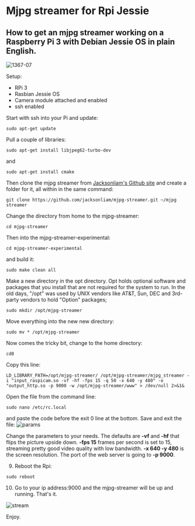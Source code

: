 # Mjpg streamer for Rpi Jessie
## How to get an mjpg streamer working on a Raspberry Pi 3 with Debian Jessie OS in plain English. 
![1367-07](https://cloud.githubusercontent.com/assets/21986609/18231653/2b8c782c-72b7-11e6-92dc-f0bc6c6606a5.jpg)

Setup:
* RPi 3
* Rasbian Jessie OS
* Camera module attached and enabled
* ssh enabled

Start with ssh into your Pi and update:
```
sudo apt-get update
```
Pull a couple of libraries:

```
sudo apt-get install libjpeg62-turbo-dev
```
and
```
sudo apt-get install cmake
```
Then clone the mjpg streamer from [Jacksonliam's Github site](https://www.github.com/jacksonliam "Jacksonliam's Homepage") and create a folder for it, all within in the same command:
```
git clone https://github.com/jacksonliam/mjpg-streamer.git ~/mjpg streamer
```
Change the directory from home to the mjpg-streamer:
```
cd mjpg-streamer
```
Then into the mjpg-streamer-experimental:
```
cd mjpg-streamer-experimental
```
and build it:
```
sudo make clean all
```
Make a new directory in the opt directory. Opt holds optional software and packages that you install that are not required for the system to run. In the old days, "/opt" was used by UNIX vendors like AT&T, Sun, DEC and 3rd-party vendors to hold "Option" packages;
```
sudo mkdir /opt/mjpg-streamer
```
Move everything into the new new directory:
```
sudo mv * /opt/mjpg-streamer
```
Now comes the tricky bit, change to the home directory:
```
cd8
```
Copy this line:
```
LD_LIBRARY_PATH=/opt/mjpg-streamer/ /opt/mjpg-streamer/mjpg_streamer -i "input_raspicam.so -vf -hf -fps 15 -q 50 -x 640 -y 480" -o "output_http.so -p 9000 -w /opt/mjpg-streamer/www" > /dev/null 2>&1&
```
Open the file from the command line:
```
sudo nano /etc/rc.local
```
and paste the code before the exit 0 line at the bottom. Save and exit the file:
![params](https://cloud.githubusercontent.com/assets/21986609/18417320/0e049218-7824-11e6-9d23-06426b74cd0e.jpg)

Change the parameters to your needs. The defaults are **-vf** and **-hf** that flips the picture upside down. **-fps 15** frames per second is set to 15, streaming pretty good video quality with low bandwidth. **-x 640 -y 480** is the screen resolution. The port of the web server is going to **-p 9000**.

9. Reboot the Rpi:
```
sudo reboot
```
10. Go to your ip address:9000 and the mjpg-streamer will be up and running. That's it.

![stream](https://cloud.githubusercontent.com/assets/21986609/18417210/62823dde-7821-11e6-8b69-de9f5b38d912.jpg)

Enjoy.